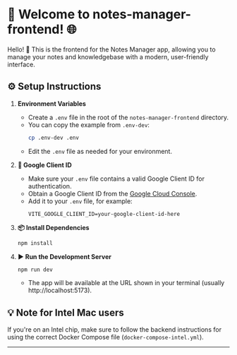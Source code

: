 # 📝 Welcome to notes-manager-frontend! 🌐

Hello! 👋 This is the frontend for the Notes Manager app, allowing you to manage your notes and knowledgebase with a modern, user-friendly interface.

## ⚙️ Setup Instructions

1. **Environment Variables**
   - Create a `.env` file in the root of the `notes-manager-frontend` directory.
   - You can copy the example from `.env-dev`:
     ```bash
     cp .env-dev .env
     ```
   - Edit the `.env` file as needed for your environment.

2. **🔑 Google Client ID**
   - Make sure your `.env` file contains a valid Google Client ID for authentication.
   - Obtain a Google Client ID from the [Google Cloud Console](https://console.cloud.google.com/apis/credentials).
   - Add it to your `.env` file, for example:
     ```env
     VITE_GOOGLE_CLIENT_ID=your-google-client-id-here
     ```

3. **📦 Install Dependencies**
   ```bash
   npm install
   ```

4. **▶️ Run the Development Server**
   ```bash
   npm run dev
   ```
   - The app will be available at the URL shown in your terminal (usually http://localhost:5173).

## 💡 Note for Intel Mac users
If you're on an Intel chip, make sure to follow the backend instructions for using the correct Docker Compose file (`docker-compose-intel.yml`).

--- 